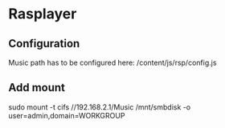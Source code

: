 # Rasplayer  

## Configuration  
Music path has to be configured here: /content/js/rsp/config.js

## Add mount
sudo mount -t cifs //192.168.2.1/Music /mnt/smbdisk -o user=admin,domain=WORKGROUP
